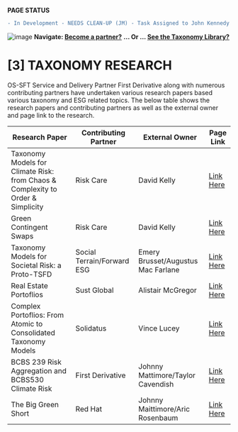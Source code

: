 **PAGE STATUS**
```diff
- In Development - NEEDS CLEAN-UP (JM) - Task Assigned to John Kennedy
```
![image](https://user-images.githubusercontent.com/112073913/188821900-0c411acf-fbdd-4163-adc9-3ba4e2be78df.png)
**Navigate: [Become a partner?](https://github.com/FD-SustainableFinance/l6l-PARTNERS)**
**... Or ... [See the Taxonomy Library?](https://github.com/orgs/FD-SustainableFinance/projects/2)**

# [3] TAXONOMY RESEARCH
OS-SFT Service and Delivery Partner First Derivative along with numerous contributing partners have undertaken various research papers based various taxonomy and ESG related topics. The below table shows the research papers and contributing partners as well as the external owner and page link to the research.

|Research Paper|Contributing Partner|External Owner|Page Link|
|--------------|--------------------|--------------|---------|
|Taxonomy Models for Climate Risk: from Chaos & Complexity to Order & Simplicity|Risk Care|David Kelly|[Link Here](https://github.com/FD-SustainableFinance/RESEARCH-PAPER-TAXONOMY-MODELS-FOR-CLIMATE-RISK-FROM-CHAOS-COMPLEXITY-TO-ORDER-SIMPLICITY)
|Green Contingent Swaps|Risk Care|David Kelly|[Link Here](https://github.com/FD-SustainableFinance/RESEARCH-PAPER-GREEN-CONTINGENT-SWAPS)
|Taxonomy Models for Societal Risk: a Proto-TSFD|Social Terrain/Forward ESG|Emery Brusset/Augustus Mac Farlane|[Link Here](https://github.com/FD-SustainableFinance/RESEARCH-PAPER-TAXONOMY-MODLES-FOR-SOCIETAL-RISK-A-PROTO-TSFD)
|Real Estate Portoflios|Sust Global|Alistair McGregor|[Link Here](https://github.com/FD-SustainableFinance/RESEARCH-PAPER-REALS-ESTATE-PORTFOLIOS)
|Complex Portoflios: From Atomic to Consolidated Taxonomy Models|Solidatus|Vince Lucey|[Link Here](https://github.com/FD-SustainableFinance/RESEARCH-PAPER-COMPLEX-PORTFOLIOS-FROM-ATOMIC-TO-CONSOLIDATED-TAXONOMY-MODELS)
|BCBS 239 Risk Aggregation and BCBS530 Climate Risk|First Derivative|Johnny Mattimore/Taylor Cavendish|[Link Here](https://github.com/FD-SustainableFinance/RESEARCH-PAPER-BCBS-239-RISK-AGGREGATION-AND-BCBS530-CLIMATE-RISK)
|The Big Green Short|Red Hat|Johnny Maittimore/Aric Rosenbaum|[Link Here](https://github.com/FD-SustainableFinance/RESEARCH-PAPER-THE-BIG-GREEN-SHORT/tree/main)


